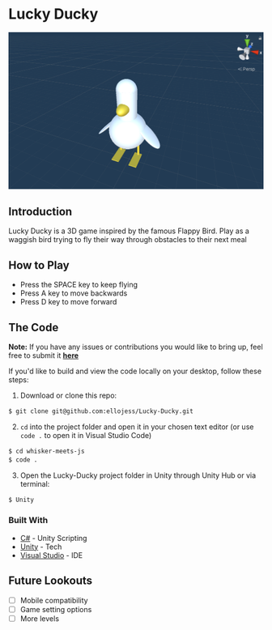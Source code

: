 # Lucky Ducky

<img src="previews/preview-luckyducky.png" alt="drawing" width="550"/>

## Introduction 
Lucky Ducky is a 3D game inspired by the famous Flappy Bird. Play as a waggish bird trying to fly their way through obstacles to their next meal 

## How to Play 
- Press the SPACE key to keep flying 
- Press A key to move backwards 
- Press D key to move forward 

## The Code
**Note:** If you have any issues or contributions you would like to bring up, feel free to submit it **[here](https://github.com/ellojess/Lucky-Ducky/issues/new)**

If you'd like to build and view the code locally on your desktop, follow these steps: 

1. Download or clone this repo:
```bash
$ git clone git@github.com:ellojess/Lucky-Ducky.git
```
2. `cd` into the project folder and open it in your chosen text editor (or use `code .` to open it in Visual Studio Code)
```bash
$ cd whisker-meets-js
$ code . 
```
3. Open the Lucky-Ducky project folder in Unity through Unity Hub or via terminal: 
```bash
$ Unity
```

### Built With

* [C#](https://docs.microsoft.com/en-us/dotnet/csharp/) - Unity Scripting
* [Unity](https://unity.com/our-company) - Tech
* [Visual Studio](https://visualstudio.microsoft.com/) - IDE

## Future Lookouts
- [ ] Mobile compatibility 
- [ ] Game setting options 
- [ ] More levels

